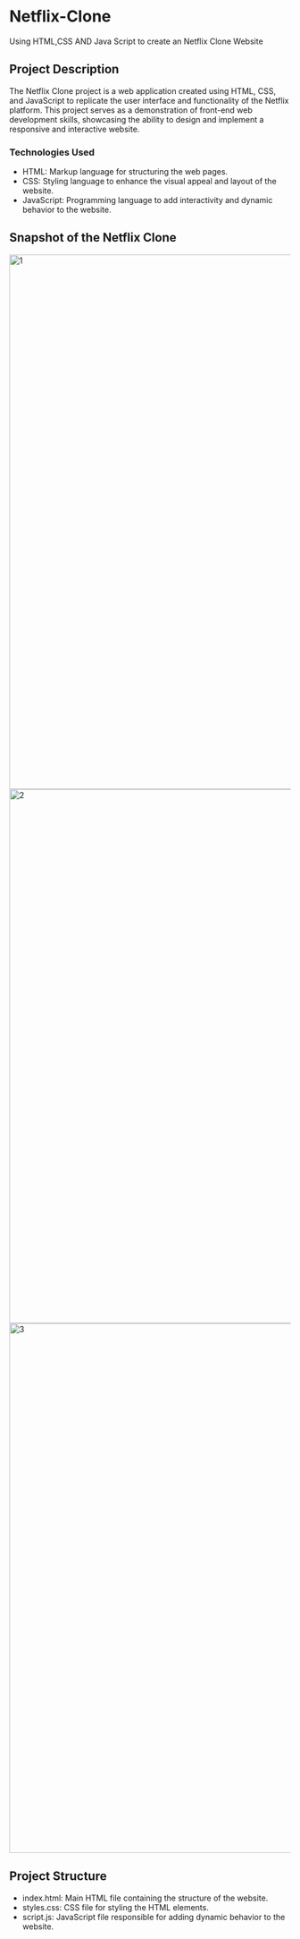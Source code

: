 # Netflix-Clone
Using HTML,CSS AND Java Script to create an Netflix Clone Website
## Project Description
The Netflix Clone project is a web application created using HTML, CSS, and JavaScript to replicate the user interface and functionality of the Netflix platform. This project serves as a demonstration of front-end web development skills, showcasing the ability to design and implement a responsive and interactive website.
### Technologies Used
- HTML: Markup language for structuring the web pages.
- CSS: Styling language to enhance the visual appeal and layout of the website.
- JavaScript: Programming language to add interactivity and dynamic behavior to the website.
## Snapshot of the Netflix Clone 
<img width="956" alt="1" src="https://github.com/bisola99/Hotel-data-visualization/assets/123836101/4bf21974-43cb-4b5d-8c03-04a1ca9ee341">
<img width="955" alt="2" src="https://github.com/bisola99/Hotel-data-visualization/assets/123836101/0239e2a7-6dff-440d-a003-a94f8c9b6f0b">
<img width="947" alt="3" src="https://github.com/bisola99/Hotel-data-visualization/assets/123836101/f5459c08-b73d-4198-bc55-99a6acb4c0b1">


## Project Structure
- index.html: Main HTML file containing the structure of the website.
- styles.css: CSS file for styling the HTML elements.
- script.js: JavaScript file responsible for adding dynamic behavior to the website.
  

